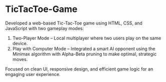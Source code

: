 # TicTacToe-Game
Developed a web-based Tic-Tac-Toe game using HTML, CSS, and JavaScript with two gameplay modes:
<ol>
    <li>Two-Player Mode – Local multiplayer where two users play on the same device.</li>
    <li>Play with Computer Mode – Integrated a smart AI opponent using the Minimax algorithm with Alpha-Beta pruning to make optimal, strategic moves.</li>
</ol>
Focused on clean UI, responsive design, and efficient game logic for an engaging user experience.
